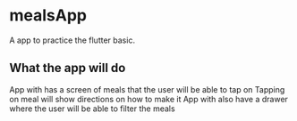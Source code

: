 # mealsApp

A app to practice the flutter basic.

## What the app will do

App with has a screen of meals that the user will be able to tap on
Tapping on meal will show directions on how to make it
App with also have a drawer where the user will be able to filter
the meals
